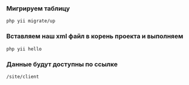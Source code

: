 ### Мигрируем таблицу
~~~
php yii migrate/up
~~~
### Вставляем наш xml файл в корень проекта и выполняем
~~~
php yii hello
~~~

### Данные будут доступны по ссылке 
~~~
/site/client
~~~